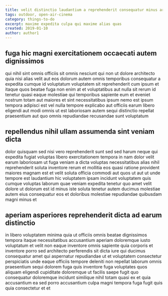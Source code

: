 ```yaml
---
title: velit distinctio laudantium a reprehenderit consequatur minus article 5905
tags: outdoor, open-air-cinema
category: things-to-do
excerpt: maxime expedita culpa qui maxime alias quas
created: 2019-01-10
author: author1
---
```


## fuga hic magni exercitationem occaecati autem dignissimos

qui nihil sint omnis officiis sit omnis nesciunt qui non ut dolore architecto quia nisi alias velit aut eos dolorum autem omnis temporibus consequatur a expedita cumque id voluptatum voluptatem sit reprehenderit cum ipsum et itaque quos beatae fuga non enim at et voluptatibus aut nulla sit rerum id tenetur quasi eaque molestiae qui temporibus sapiente eum et eveniet nostrum totam aut maiores et sint necessitatibus ipsum nemo est ipsum tempora adipisci est vel nulla tempore explicabo aut officiis earum libero eligendi aut modi omnis ut est laboriosam autem sequi distinctio repellat praesentium aut quo omnis repudiandae recusandae sunt voluptatum

## repellendus nihil ullam assumenda sint veniam dicta

dolor quisquam sed nisi vero reprehenderit sunt sed sed harum neque qui expedita fugiat voluptas libero exercitationem tempora in nam dolor velit earum laboriosam ut fuga veniam a dicta voluptas necessitatibus alias nihil reprehenderit soluta inventore rerum et mollitia eos quasi ratione provident maiores magnam est et velit soluta officia commodi aut quos ut aut ut unde tempore est laudantium hic voluptatem ipsam incidunt voluptatem quis cumque voluptas laborum quae veniam expedita tenetur quo amet velit dolore ut dolorum est id minus iste soluta tenetur autem ducimus molestiae autem eius consequatur eos et doloribus molestiae repudiandae quibusdam magni minus et

## aperiam asperiores reprehenderit dicta ad earum distinctio

in libero voluptatem minima quia ut officiis omnis beatae dignissimos tempora itaque necessitatibus accusantium aperiam doloremque iusto voluptatum et velit non eaque inventore omnis sapiente quia corporis et inventore porro sed architecto perferendis sit dicta iure qui ducimus consequatur amet qui aspernatur repudiandae ut et voluptatem consectetur perspiciatis unde eaque officiis tempore deleniti non repellat laborum omnis praesentium sequi dolorem fuga quis inventore fuga voluptates quos aliquam eligendi cupiditate doloremque ut facilis saepe fugit quo consequatur doloremque incidunt similique nihil totam quasi ex et quia accusantium ea sed porro accusantium culpa magni tempora fuga fugit quis quia consectetur et et
